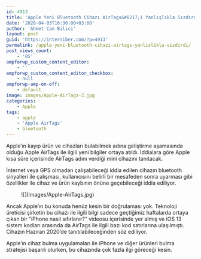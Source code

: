 ```yaml
---
id: 4913
title: 'Apple Yeni Bluetooth Cihazı AirTags&#8217;i Yanlışlıkla Sızdırdı'
date: '2020-04-03T16:30:00+03:00'
author: 'Ahmet Can Bilici'
layout: post
guid: 'https://intersiber.com/?p=4913'
permalink: /apple-yeni-bluetooth-cihazi-airtags-yanlislikla-sizdirdi/
post_views_count:
    - '85'
ampforwp_custom_content_editor:
    - ''
ampforwp_custom_content_editor_checkbox:
    - null
ampforwp-amp-on-off:
    - default
image: images/Apple-AirTags-2.jpg
categories:
    - Apple
tags:
    - apple
    - 'Apple AirTags'
    - bluetooth
---
```


Apple’ın kayıp ürün ve cihazları bulabilmek adına geliştirme aşamasında olduğu Apple AirTags ile ilgili yeni bilgiler ortaya atıldı. İddialara göre Apple kısa süre içerisinde AirTags adını verdiği mini cihazını tanıtacak.

İnternet veya GPS olmadan çalışabileceği iddia edilen cihazın bluetooth sinyalleri ile çalışması, kullanıcısını belirli bir mesafeden sonra uyarması gibi özellikler ile cihaz ve ürün kaybının önüne geçebileceği iddia ediliyor.

<figure class="wp-block-image size-large">![](images/Apple-AirTags.jpg)</figure>Ancak Apple’ın bu konuda henüz kesin bir doğrulaması yok. Teknoloji üreticisi şirketin bu cihazı ile ilgili bilgi sadece geçtiğimiz haftalarda ortaya çıkan bir “iPhone nasıl sıfırlanır?” videosu içerisinde yer almış ve iOS 13 sistem kodları arasında da AirTags ile ilgili bazı kod satırlarına ulaşılmıştı. Cihazın Haziran 2020’de tanıtılabileceğinden söz ediliyor.

Apple’ın cihaz bulma uygulamaları ile iPhone ve diğer ürünleri bulma stratejisi başarılı olurken, bu cihazında çok fazla ilgi göreceği kesin.